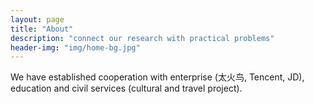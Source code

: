 ```yaml
---
layout: page
title: "About"
description: "connect our research with practical problems"
header-img: "img/home-bg.jpg"
---
```


We have established cooperation with enterprise (太火鸟, Tencent, JD), education and civil services (cultural and travel project).
	
